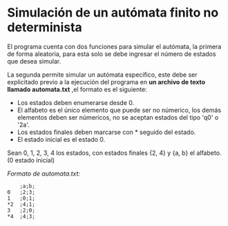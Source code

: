 # Simulación de un autómata finito no determinista

El programa cuenta con dos funciones para simular el autómata, la primera de forma aleatoria, para esta solo se debe ingresar el número de estados que desea simular.

La segunda permite simular un autómata específico, este debe ser explicitado previo a la ejecución del programa en **un archivo de texto llamado automata.txt** ,el formato es el siguiente:

- Los estados deben enumerarse desde 0.
- El alfabeto es el único elemento que puede ser no númerico, los demás elementos deben ser númericos, no se aceptan estados del tipo 'q0' o '2a'.  
- Los estados finales deben marcarse con * seguido del estado.  
- El estado inicial es el estado 0.  

Sean 0, 1, 2, 3, 4 los estados, con estados finales {2, 4} y {a, b} el alfabeto. (0 estado inicial)

*Formato de automata.txt:*

        ;a;b;
    0   ;2;3;
    1   ;0;1;
    *2  ;4;1;
    3   ;2;0;
    *4  ;4;3;
